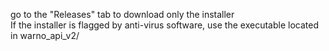 go to the "Releases" tab to download only the installer  
If the installer is flagged by anti-virus software, use the executable located in warno_api_v2/